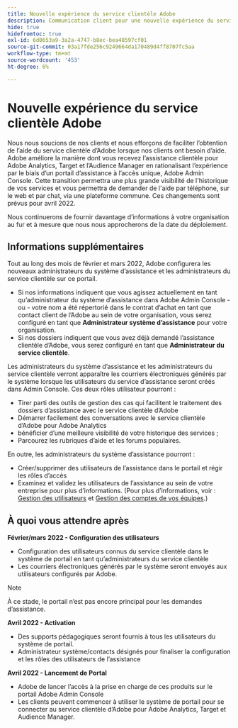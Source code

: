 ```yaml
---
title: Nouvelle expérience du service clientèle Adobe
description: Communication client pour une nouvelle expérience du service clientèle
hide: true
hidefromtoc: true
exl-id: 6d0653a9-3a2a-4747-b8ec-bea48597cf01
source-git-commit: 03a17fde256c9249664da170489d4ff8707fc5aa
workflow-type: tm+mt
source-wordcount: '453'
ht-degree: 6%

---
```


# Nouvelle expérience du service clientèle Adobe

Nous nous soucions de nos clients et nous efforçons de faciliter l’obtention de l’aide du service clientèle d’Adobe lorsque nos clients ont besoin d’aide. Adobe améliore la manière dont vous recevez l’assistance clientèle pour Adobe Analytics, Target et l’Audience Manager en rationalisant l’expérience par le biais d’un portail d’assistance à l’accès unique, Adobe Admin Console. Cette transition permettra une plus grande visibilité de l&#39;historique de vos services et vous permettra de demander de l&#39;aide par téléphone, sur le web et par chat, via une plateforme commune. Ces changements sont prévus pour avril 2022.

Nous continuerons de fournir davantage d’informations à votre organisation au fur et à mesure que nous nous approcherons de la date du déploiement.

## Informations supplémentaires

Tout au long des mois de février et mars 2022, Adobe configurera les nouveaux administrateurs du système d’assistance et les administrateurs du service clientèle sur ce portail.

* Si nos informations indiquent que vous agissez actuellement en tant qu’administrateur du système d’assistance dans Adobe Admin Console - ou - votre nom a été répertorié dans le contrat d’achat en tant que contact client de l’Adobe au sein de votre organisation, vous serez configuré en tant que **Administrateur système d’assistance** pour votre organisation.
* Si nos dossiers indiquent que vous avez déjà demandé l’assistance clientèle d’Adobe, vous serez configuré en tant que **Administrateur du service clientèle**.

Les administrateurs du système d’assistance et les administrateurs du service clientèle verront apparaître les courriers électroniques générés par le système lorsque les utilisateurs du service d’assistance seront créés dans Admin Console. Ces deux rôles utilisateur pourront :

* Tirer parti des outils de gestion des cas qui facilitent le traitement des dossiers d’assistance avec le service clientèle d’Adobe
* Démarrer facilement des conversations avec le service clientèle d’Adobe pour Adobe Analytics
* bénéficier d’une meilleure visibilité de votre historique des services ;
* Parcourez les rubriques d’aide et les forums populaires.

En outre, les administrateurs du système d’assistance pourront :

* Créer/supprimer des utilisateurs de l’assistance dans le portail et régir les rôles d’accès
* Examinez et validez les utilisateurs de l’assistance au sein de votre entreprise pour plus d’informations. (Pour plus d’informations, voir : [Gestion des utilisateurs](https://helpx.adobe.com/enterprise/using/users.html) et [Gestion des comptes de vos équipes](https://helpx.adobe.com/enterprise/using/accounts.html).)

## À quoi vous attendre après

**Février/mars 2022 - Configuration des utilisateurs**

* Configuration des utilisateurs connus du service clientèle dans le système de portail en tant qu’administrateurs du service clientèle
* Les courriers électroniques générés par le système seront envoyés aux utilisateurs configurés par Adobe.

>[!NOTE]
>
>À ce stade, le portail n’est pas encore principal pour les demandes d’assistance.

**Avril 2022 - Activation**

* Des supports pédagogiques seront fournis à tous les utilisateurs du système de portail.
* Administrateur système/contacts désignés pour finaliser la configuration et les rôles des utilisateurs de l’assistance

**Avril 2022 - Lancement de Portal**

* Adobe de lancer l’accès à la prise en charge de ces produits sur le portail Adobe Admin Console
* Les clients peuvent commencer à utiliser le système de portail pour se connecter au service clientèle d’Adobe pour Adobe Analytics, Target et Audience Manager.
